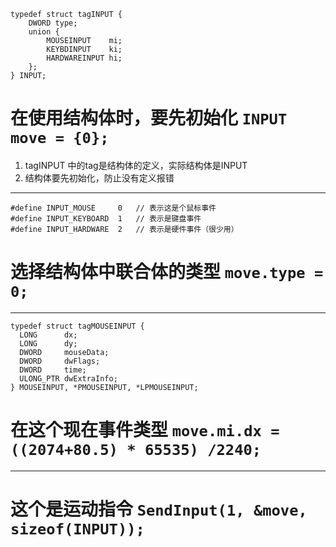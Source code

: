 ```
typedef struct tagINPUT {
    DWORD type;
    union {
        MOUSEINPUT    mi;
        KEYBDINPUT    ki;
        HARDWAREINPUT hi;
    };
} INPUT;
```
# 在使用结构体时，要先初始化 ``INPUT move = {0};`` 
1. tagINPUT 中的tag是结构体的定义，实际结构体是INPUT
2. 结构体要先初始化，防止没有定义报错


--------------------------------------------------------------------------

```
#define INPUT_MOUSE     0   // 表示这是个鼠标事件
#define INPUT_KEYBOARD  1   // 表示是键盘事件
#define INPUT_HARDWARE  2   // 表示是硬件事件（很少用）
```
# 选择结构体中联合体的类型 ``move.type = 0;``

--------------------------------------------------------

```
typedef struct tagMOUSEINPUT {
  LONG      dx;
  LONG      dy;
  DWORD     mouseData;
  DWORD     dwFlags;
  DWORD     time;
  ULONG_PTR dwExtraInfo;
} MOUSEINPUT, *PMOUSEINPUT, *LPMOUSEINPUT;
```
# 在这个现在事件类型 ``move.mi.dx = ((2074+80.5) * 65535) /2240;``

------------------------------------------------------------------------

# 这个是运动指令 ``SendInput(1, &move, sizeof(INPUT));``

